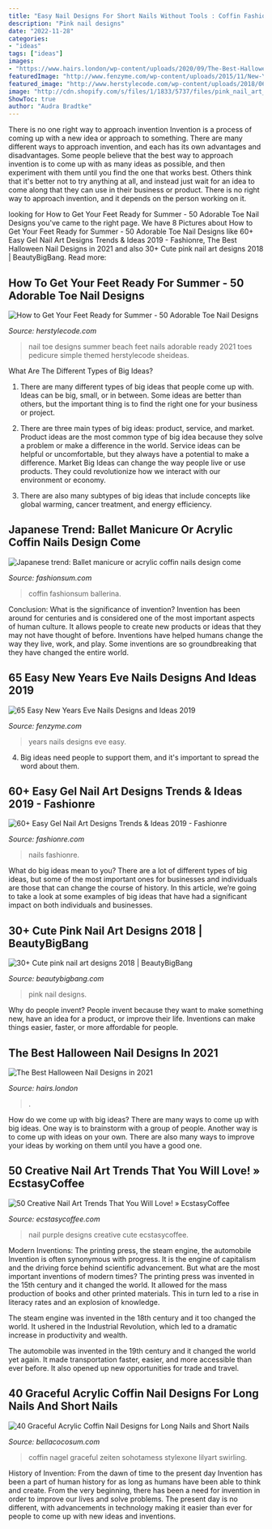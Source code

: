 ```yaml
---
title: "Easy Nail Designs For Short Nails Without Tools : Coffin Fashionsum Ballerina"
description: "Pink nail designs"
date: "2022-11-28"
categories:
- "ideas"
tags: ["ideas"]
images:
- "https://www.hairs.london/wp-content/uploads/2020/09/The-Best-Halloween-Nail-Designs-in-2020-768x403.jpg"
featuredImage: "http://www.fenzyme.com/wp-content/uploads/2015/11/New-Years-Eve-Nails-Designs-and-Ideas00012.jpg"
featured_image: "http://www.herstylecode.com/wp-content/uploads/2018/06/how-to-get-your-feet-ready-for-summer-50-adorable-toe-nail-designs-11.jpg"
image: "http://cdn.shopify.com/s/files/1/1833/5737/files/pink_nail_art_design_large.jpg?v=1530855590"
ShowToc: true
author: "Audra Bradtke"
---
```



There is no one right way to approach invention
Invention is a process of coming up with a new idea or approach to something. There are many different ways to approach invention, and each has its own advantages and disadvantages. Some people believe that the best way to approach invention is to come up with as many ideas as possible, and then experiment with them until you find the one that works best. Others think that it's better not to try anything at all, and instead just wait for an idea to come along that they can use in their business or product. There is no right way to approach invention, and it depends on the person working on it.

	

		
looking for How to Get Your Feet Ready for Summer - 50 Adorable Toe Nail Designs you've came to the right page. We have 8 Pictures about How to Get Your Feet Ready for Summer - 50 Adorable Toe Nail Designs like 60+ Easy Gel Nail Art Designs Trends &amp; Ideas 2019 - Fashionre, The Best Halloween Nail Designs in 2021 and also 30+ Cute pink nail art designs 2018 | BeautyBigBang. Read more:
		
    
## How To Get Your Feet Ready For Summer - 50 Adorable Toe Nail Designs

<img loading=lazy src="http://www.herstylecode.com/wp-content/uploads/2018/06/how-to-get-your-feet-ready-for-summer-50-adorable-toe-nail-designs-11.jpg" onerror="this.onerror=null;this.src='https://tse1.mm.bing.net/th?id=OIP.Tqmc1vVxc-IcZsbDjNUR4gHaHa&amp;pid=15.1';" alt="How to Get Your Feet Ready for Summer - 50 Adorable Toe Nail Designs">

_Source: herstylecode.com_

>nail toe designs summer beach feet nails adorable ready 2021 toes pedicure simple themed herstylecode sheideas. 

	

What Are The Different Types of Big Ideas?
1. There are many different types of big ideas that people come up with. Ideas can be big, small, or in between. Some ideas are better than others, but the important thing is to find the right one for your business or project.
2. There are three main types of big ideas: product, service, and market. Product ideas are the most common type of big idea because they solve a problem or make a difference in the world. Service ideas can be helpful or uncomfortable, but they always have a potential to make a difference. Market Big Ideas can change the way people live or use products. They could revolutionize how we interact with our environment or economy.

3. There are also many subtypes of big ideas that include concepts like global warming, cancer treatment, and energy efficiency.

    
## Japanese Trend: Ballet Manicure Or Acrylic Coffin Nails Design Come

<img loading=lazy src="https://fashionsum.com/wp-content/uploads/2020/06/33-1.jpg" onerror="this.onerror=null;this.src='https://tse2.mm.bing.net/th?id=OIP.CwWAhteQMqhX-DAr502G1AHaJ2&amp;pid=15.1';" alt="Japanese trend: Ballet manicure or acrylic coffin nails design come">

_Source: fashionsum.com_

>coffin fashionsum ballerina. 

	

Conclusion: What is the significance of invention?
Invention has been around for centuries and is considered one of the most important aspects of human culture. It allows people to create new products or ideas that they may not have thought of before. Inventions have helped humans change the way they live, work, and play. Some inventions are so groundbreaking that they have changed the entire world.

    
## 65 Easy New Years Eve Nails Designs And Ideas 2019

<img loading=lazy src="http://www.fenzyme.com/wp-content/uploads/2015/11/New-Years-Eve-Nails-Designs-and-Ideas00012.jpg" onerror="this.onerror=null;this.src='https://tse1.mm.bing.net/th?id=OIP.1a5jCDq3KELvjsk_JiRymwHaJ2&amp;pid=15.1';" alt="65 Easy New Years Eve Nails Designs and Ideas 2019">

_Source: fenzyme.com_

>years nails designs eve easy. 

	

4. Big ideas need people to support them, and it's important to spread the word about them.

    
## 60+ Easy Gel Nail Art Designs Trends &amp; Ideas 2019 - Fashionre

<img loading=lazy src="https://lh3.googleusercontent.com/-IZXGYjNBsRU/XBhFoBIClsI/AAAAAAABq54/E53CKQbccU0Vr3drjjdHll2hTpTiJYHqQCHMYCw/s0/img73412d4e46c0399c3a084b128ce39a24.jpg" onerror="this.onerror=null;this.src='https://tse4.mm.bing.net/th?id=OIP.-JohXBo5jjsre2xXFPrJrwHaH1&amp;pid=15.1';" alt="60+ Easy Gel Nail Art Designs Trends &amp; Ideas 2019 - Fashionre">

_Source: fashionre.com_

>nails fashionre. 

	

What do big ideas mean to you?
There are a lot of different types of big ideas, but some of the most important ones for businesses and individuals are those that can change the course of history. In this article, we’re going to take a look at some examples of big ideas that have had a significant impact on both individuals and businesses.

    
## 30+ Cute Pink Nail Art Designs 2018 | BeautyBigBang

<img loading=lazy src="http://cdn.shopify.com/s/files/1/1833/5737/files/pink_nail_art_design_large.jpg?v=1530855590" onerror="this.onerror=null;this.src='https://tse3.mm.bing.net/th?id=OIP.klHvFwh4mOHLZH9l19u7vQHaHa&amp;pid=15.1';" alt="30+ Cute pink nail art designs 2018 | BeautyBigBang">

_Source: beautybigbang.com_

>pink nail designs. 

	

Why do people invent?
People invent because they want to make something new, have an idea for a product, or improve their life. Inventions can make things easier, faster, or more affordable for people.

    
## The Best Halloween Nail Designs In 2021

<img loading=lazy src="https://www.hairs.london/wp-content/uploads/2020/09/The-Best-Halloween-Nail-Designs-in-2020-768x403.jpg" onerror="this.onerror=null;this.src='https://tse4.mm.bing.net/th?id=OIP.G8BrlJHzEU4t1mWXc0Au5gHaD4&amp;pid=15.1';" alt="The Best Halloween Nail Designs in 2021">

_Source: hairs.london_

>. 

	

How do we come up with big ideas?
There are many ways to come up with big ideas. One way is to brainstorm with a group of people. Another way is to come up with ideas on your own. There are also many ways to improve your ideas by working on them until you have a good one.

    
## 50 Creative Nail Art Trends That You Will Love! » EcstasyCoffee

<img loading=lazy src="https://i1.wp.com/www.ecstasycoffee.com/wp-content/uploads/2016/11/Purple-and-Black-Nail-ARt.jpg?resize=730%2C606" onerror="this.onerror=null;this.src='https://tse2.mm.bing.net/th?id=OIP.d26PSbtMJpybkFzM-tCyBwHaGJ&amp;pid=15.1';" alt="50 Creative Nail Art Trends That You Will Love! » EcstasyCoffee">

_Source: ecstasycoffee.com_

>nail purple designs creative cute ecstasycoffee. 

	

Modern Inventions: The printing press, the steam engine, the automobile
Invention is often synonymous with progress. It is the engine of capitalism and the driving force behind scientific advancement. But what are the most important inventions of modern times?
The printing press was invented in the 15th century and it changed the world. It allowed for the mass production of books and other printed materials. This in turn led to a rise in literacy rates and an explosion of knowledge.

The steam engine was invented in the 18th century and it too changed the world. It ushered in the Industrial Revolution, which led to a dramatic increase in productivity and wealth.

The automobile was invented in the 19th century and it changed the world yet again. It made transportation faster, easier, and more accessible than ever before. It also opened up new opportunities for trade and travel.

    
## 40 Graceful Acrylic Coffin Nail Designs For Long Nails And Short Nails

<img loading=lazy src="https://bellacocosum.com/wp-content/uploads/2020/03/微信图片_20200305183528.jpg" onerror="this.onerror=null;this.src='https://tse3.mm.bing.net/th?id=OIP.GfrwNzV-cV34gcjc82iXcwHaJ7&amp;pid=15.1';" alt="40 Graceful Acrylic Coffin Nail Designs for Long Nails and Short Nails">

_Source: bellacocosum.com_

>coffin nagel graceful zeiten sohotamess stylexone lilyart swirling. 

	

History of Invention: From the dawn of time to the present day
Invention has been a part of human history for as long as humans have been able to think and create. From the very beginning, there has been a need for invention in order to improve our lives and solve problems. The present day is no different, with advancements in technology making it easier than ever for people to come up with new ideas and inventions.

